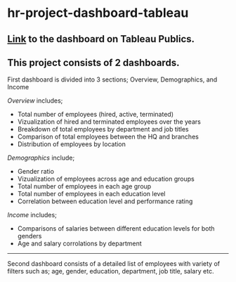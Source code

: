 # hr-project-dashboard-tableau
[Link](https://public.tableau.com/app/profile/utku.zgen/viz/hr-project-dashboard/HRSummary) to the dashboard on Tableau Publics.
---------
This project consists of 2 dashboards.
---------
First dashboard is divided into 3 sections; Overview, Demographics, and Income

*Overview* includes;
- Total number of employees (hired, active, terminated)
- Vizualization of hired and terminated employees over the years
- Breakdown of total employees by department and job titles
- Comparison of total employees between the HQ and branches
- Distribution of employees by location

*Demographics* include;
- Gender ratio
- Vizualization of employees across age and education groups
- Total number of employees in each age group
- Total number of employees in each education level
- Correlation between education level and performance rating

*Income* includes;
- Comparisons of salaries between different education levels for both genders
- Age and salary corrolations by department
-----------

Second dashboard consists of a detailed list of employees with variety of filters such as; age, gender, education, department, job title, salary etc.
